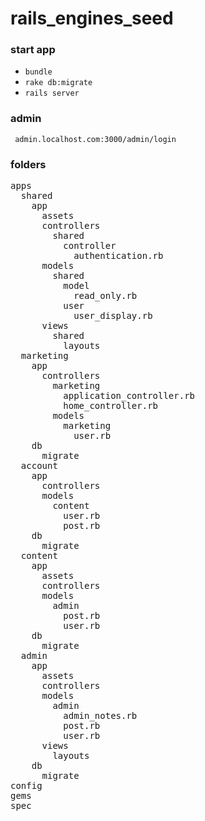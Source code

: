 rails_engines_seed
==================

### start app
* <code>bundle</code>
* <code>rake db:migrate</code>
* <code>rails server</code>


### admin
<code> admin.localhost.com:3000/admin/login </code>


### folders
<pre>
apps
  shared
    app
      assets
      controllers
        shared
          controller
            authentication.rb
      models
        shared
          model
            read_only.rb
          user
            user_display.rb
      views
        shared
          layouts
  marketing
    app
      controllers
        marketing
          application_controller.rb
          home_controller.rb
        models
          marketing
            user.rb
    db
      migrate
  account
    app
      controllers
      models
        content
          user.rb
          post.rb
    db
      migrate
  content
    app
      assets
      controllers
      models
        admin
          post.rb
          user.rb
    db
      migrate
  admin
    app
      assets
      controllers
      models
        admin
          admin_notes.rb
          post.rb
          user.rb
      views
        layouts
    db
      migrate
config
gems
spec
</pre>
